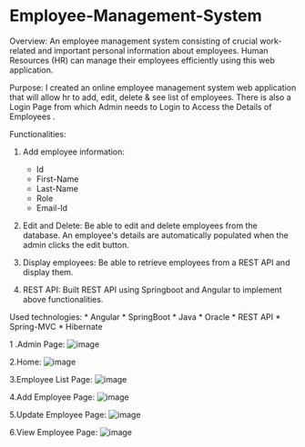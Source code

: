 # Employee-Management-System
Overview:
An employee management system consisting of crucial work-related and important personal information about employees. Human Resources (HR) can manage their employees efficiently using this web application.

Purpose:
I created an online employee management system web application that will allow hr to add, edit, delete & see list of employees. There is also a Login Page from which Admin needs to Login to Access the Details of Employees .

Functionalities:
1. Add employee information:
    * Id
    * First-Name
    * Last-Name
    * Role
    * Email-Id

2. Edit and Delete:
Be able to edit and delete employees from the database. An employee's details are automatically populated when the admin clicks the edit button.

3. Display employees:
Be able to retrieve employees from a REST API and display them.

5. REST API:
Built REST API using Springboot and Angular to implement above functionalities.

Used technologies:
    * Angular
    * SpringBoot
    * Java
    * Oracle
    * REST API
    * Spring-MVC
    * Hibernate


1 .Admin Page:
![image](https://github.com/Atharva-joshii/Employee-Management-System/assets/153308730/765d5065-0fe8-47c8-b3b3-8bf3b5e06618)

2.Home:
![image](https://github.com/Atharva-joshii/Employee-Management-System/assets/153308730/d0572064-5ce8-4d48-af68-3f000d8ab5b8)

3.Employee List Page:
![image](https://github.com/Atharva-joshii/Employee-Management-System/assets/153308730/787296e9-c891-4147-a6dd-1e95f29955bb)

4.Add Employee Page:
![image](https://github.com/Atharva-joshii/Employee-Management-System/assets/153308730/6f64c90f-0afe-4549-9ee3-bde730baf00e)

5.Update Employee Page:
![image](https://github.com/Atharva-joshii/Employee-Management-System/assets/153308730/e50903a8-e61a-48e6-8ffe-73dd29aaf3b8)

6.View Employee Page:
![image](https://github.com/Atharva-joshii/Employee-Management-System/assets/153308730/51de5a1e-af1d-481d-9c3e-466b8c0bf968)







